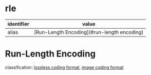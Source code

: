 # rle

| identifier     | value
| -------------- | -----
| alias          | [Run-Length Encoding](#run-length encoding)

# Run-Length Encoding
classification: [lossless coding format](compression.md), [image coding format](image.md)
